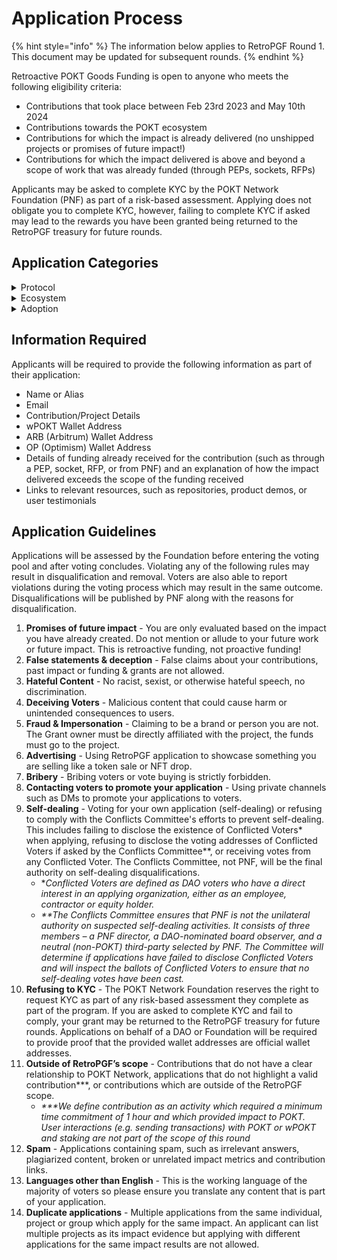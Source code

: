 # Application Process

{% hint style="info" %}
The information below applies to RetroPGF Round 1. This document may be updated for subsequent rounds.
{% endhint %}

Retroactive POKT Goods Funding is open to anyone who meets the following eligibility criteria:&#x20;

* Contributions that took place between Feb 23rd 2023 and May 10th 2024
* Contributions towards the POKT ecosystem
* Contributions for which the impact is already delivered (no unshipped projects or promises of future impact!)
* Contributions for which the impact delivered is above and beyond a scope of work that was already funded (through PEPs, sockets, RFPs)

Applicants may be asked to complete KYC by the POKT Network Foundation (PNF) as part of a risk-based assessment. Applying does not obligate you to complete KYC, however, failing to complete KYC if asked may lead to the rewards you have been granted being returned to the RetroPGF treasury for future rounds.

## Application Categories

<details>

<summary>Protocol</summary>

The Protocol category is to recognize individuals and projects that have positively impacted the core elements of the POKT Network protocol, including main code sources such as Morse, and other crucial dependencies and repositories.

**Who Should Consider Applying?**

* Made direct enhancements to the POKT Network protocol's core codebases.
* Contributed significantly to the dependencies and related repositories that support the POKT Network protocol.
* Played a key role in developing features or improvements that have been implemented in official protocol releases.

**Criteria to Highlight in Your Submission:**

* Detailed descriptions of your contributions to the core POKT protocol or its key dependencies.
* Metrics demonstrating the impact of your work, such as usage statistics, dependency graphs, and community adoption.
* Specific examples of how your contributions have advanced the functionality, efficiency or stability of the POKT protocol, including improvements to the experience for network actors such as validators, servicers, and/or gateways.
* Explain how you delivered extra impact beyond a scope of work that was already funded in a PEP, socket, RFP, or from PNF.

</details>

<details>

<summary>Ecosystem</summary>

The Ecosystem category is focused on acknowledging and supporting tools and applications that enhance the experience of participating in the POKT Network ecosystem.&#x20;

**Who Should Consider Applying?**

This category is designed for developers, innovators, and project teams who have:

* Created or improved tools and applications that interact with or support participating in the POKT Network ecosystem.
* Enhanced the accessibility, efficiency, or usability of the POKT Network ecosystem through innovative solutions.
* Contributed to the development and release of features that impact how users interact with POKT Network.
* Developed or contributed to wallets, explorers, and other technologies that directly benefit the POKT Network ecosystem.

**Criteria to Highlight in Your Submission:**

* Detailed description of your tool or application, its functionality within the POKT Network ecosystem, and how this improves on the functionality that existed before your contribution.
* Quantitative and qualitative metrics demonstrating the impact of your work, such as user feedback, testimonials, usage statistics, dependency graphs, and community adoption.
* Specific examples of how your contributions have positively impacted the broader POKT Network ecosystem, such as specific ways they have improved the user experience.
* Explain how you delivered extra impact beyond a scope of work that was already funded in a PEP, socket, RFP, or from PNF.

</details>

<details>

<summary>Adoption</summary>

The Adoption category supports efforts that have significantly contributed to raising awareness and increasing adoption of POKT Network. This category targets initiatives focused on discussions, referrals, marketing, and other forms of support that help POKT reach a broader audience.

**Who Should Consider Applying?**&#x20;

This category is perfect for marketers, business developers, community managers, content creators, and advocates who have:

* Led campaigns or initiatives that increased awareness of POKT Network.
* Contributed to adoption through innovative outreach strategies.
* Engaged effectively with communities to attract people to POKT Network.
* Engaged with newcomers to our community, created educational content, helped community members out, and generally worked to make POKT a welcoming place.
* Helped attract/onboard developers as customers to a POKT gateway.

**Criteria to Highlight in Your Submission:**

* Detailed description of your activities and how they drove awareness/adoption.
* Quantitative and qualitative metrics demonstrating the quality and quantity of awareness/adoption created.
* Evidence of how your efforts have driven adoption and attracted new users to the POKT Network ecosystem.
* Feedback and impact assessment before and after your initiatives. Explain how your efforts generated more awareness/adoption over and above that created by other awareness/adoption initiatives.
* Explain how you delivered extra impact beyond a scope of work that was already funded in a PEP, socket, RFP, or from PNF.

</details>

## Information Required

Applicants will be required to provide the following information as part of their application:

* Name or Alias
* Email
* Contribution/Project Details &#x20;
* wPOKT Wallet Address
* ARB (Arbitrum) Wallet Address
* OP (Optimism) Wallet Address
* Details of funding already received for the contribution (such as through a PEP, socket, RFP, or from PNF) and an explanation of how the impact delivered exceeds the scope of the funding received
* Links to relevant resources, such as repositories, product demos, or user testimonials



## Application Guidelines

Applications will be assessed by the Foundation before entering the voting pool and after voting concludes. Violating any of the following rules may result in disqualification and removal. Voters are also able to report violations during the voting process which may result in the same outcome. Disqualifications will be published by PNF along with the reasons for disqualification.

1. **Promises of future impact** - You are only evaluated based on the impact you have already created. Do not mention or allude to your future work or future impact. This is retroactive funding, not proactive funding!
2. **False statements & deception** - False claims about your contributions, past impact or funding & grants are not allowed.
3. **Hateful Content** - No racist, sexist, or otherwise hateful speech, no discrimination.
4. **Deceiving Voters** - Malicious content that could cause harm or unintended consequences to users.
5. **Fraud & Impersonation** - Claiming to be a brand or person you are not. The Grant owner must be directly affiliated with the project, the funds must go to the project.
6. **Advertising** - Using RetroPGF application to showcase something you are selling like a token sale or NFT drop.
7. **Bribery** - Bribing voters or vote buying is strictly forbidden.
8. **Contacting voters to promote your application** - Using private channels such as DMs to promote your applications to voters.
9. **Self-dealing** - Voting for your own application (self-dealing) or refusing to comply with the Conflicts Committee's efforts to prevent self-dealing. This includes failing to disclose the existence of Conflicted Voters\* when applying, refusing to disclose the voting addresses of Conflicted Voters if asked by the Conflicts Committee\*\*, or receiving votes from any Conflicted Voter. The Conflicts Committee, not PNF, will be the final authority on self-dealing disqualifications.
   * \*_Conflicted Voters are defined as DAO voters who have a direct interest in an applying organization, either as an employee, contractor or equity holder._
   * _\*\*The Conflicts Committee ensures that PNF is not the unilateral authority on suspected self-dealing activities. It consists of three members – a PNF director, a DAO-nominated board observer, and a neutral (non-POKT) third-party selected by PNF. The Committee will determine if applications have failed to disclose Conflicted Voters and will inspect the ballots of Conflicted Voters to ensure that no self-dealing votes have been cast._
10. **Refusing to KYC** - The POKT Network Foundation reserves the right to request KYC as part of any risk-based assessment they complete as part of the program. If you are asked to complete KYC and fail to comply, your grant may be returned to the RetroPGF treasury for future rounds. Applications on behalf of a DAO or Foundation will be required to provide proof that the provided wallet addresses are official wallet addresses.
11. **Outside of RetroPGF’s scope** - Contributions that do not have a clear relationship to POKT Network, applications that do not highlight a valid contribution\*\*\*, or contributions which are outside of the RetroPGF scope.
    * _\*\*\*We define contribution as an activity which required a minimum time commitment of 1 hour and which provided impact to POKT. User interactions (e.g. sending transactions) with POKT or wPOKT and staking are not part of the scope of this round_
12. **Spam** - Applications containing spam, such as irrelevant answers, plagiarized content, broken or unrelated impact metrics and contribution links.&#x20;
13. **Languages other than English** - This is the working language of the majority of voters so please ensure you translate any content that is part of your application.
14. **Duplicate applications** - Multiple applications from the same individual, project or group which apply for the same impact. An applicant can list multiple projects as its impact evidence but applying with different applications for the same impact results are not allowed.

